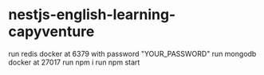# nestjs-english-learning-capyventure

run redis docker at 6379 with password "YOUR_PASSWORD"
run mongodb docker at 27017
run npm i
run npm start